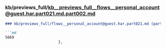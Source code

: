 ### kb/previews_full/kb__previews_full__flows__personal_account@guest.har.part021.md.part002.md

```md
### kb/previews_full/flows__personal_account@guest.har.part021.md (part 002)

```md
5669
                        },
                        
```

```

```
